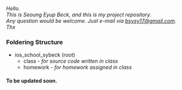*Hello.*  
*This is Seoung Eyup Beck, and this is my project repository.*  
*Any question would be welcome. Just e-mail via bsysy17@gmail.com.*  
*Thx*  
  
  
### Foldering Structure  
* ios_school_sybeck (root)  
  * class *- for source code written in class*  
  * homework *- for homework assigned in class*  
    
    
#### To be updated soon.
